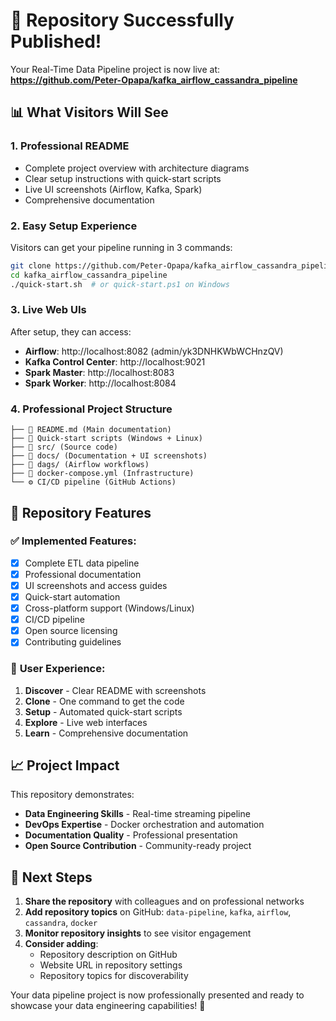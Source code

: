 # 🎉 Repository Successfully Published!

Your Real-Time Data Pipeline project is now live at:
**https://github.com/Peter-Opapa/kafka_airflow_cassandra_pipeline**

## 📊 What Visitors Will See

### 1. **Professional README**
- Complete project overview with architecture diagrams
- Clear setup instructions with quick-start scripts
- Live UI screenshots (Airflow, Kafka, Spark)
- Comprehensive documentation

### 2. **Easy Setup Experience**
Visitors can get your pipeline running in 3 commands:
```bash
git clone https://github.com/Peter-Opapa/kafka_airflow_cassandra_pipeline.git
cd kafka_airflow_cassandra_pipeline
./quick-start.sh  # or quick-start.ps1 on Windows
```

### 3. **Live Web UIs**
After setup, they can access:
- **Airflow**: http://localhost:8082 (admin/yk3DNHKWbWCHnzQV)
- **Kafka Control Center**: http://localhost:9021  
- **Spark Master**: http://localhost:8083
- **Spark Worker**: http://localhost:8084

### 4. **Professional Project Structure**
```
├── 📄 README.md (Main documentation)
├── 🚀 Quick-start scripts (Windows + Linux)
├── 📂 src/ (Source code)
├── 📂 docs/ (Documentation + UI screenshots)
├── 📂 dags/ (Airflow workflows) 
├── 🐳 docker-compose.yml (Infrastructure)
└── ⚙️ CI/CD pipeline (GitHub Actions)
```

## 🎯 Repository Features

### ✅ **Implemented Features:**
- [x] Complete ETL data pipeline
- [x] Professional documentation
- [x] UI screenshots and access guides
- [x] Quick-start automation
- [x] Cross-platform support (Windows/Linux)
- [x] CI/CD pipeline
- [x] Open source licensing
- [x] Contributing guidelines

### 🚀 **User Experience:**
1. **Discover** - Clear README with screenshots
2. **Clone** - One command to get the code
3. **Setup** - Automated quick-start scripts
4. **Explore** - Live web interfaces
5. **Learn** - Comprehensive documentation

## 📈 **Project Impact**

This repository demonstrates:
- **Data Engineering Skills** - Real-time streaming pipeline
- **DevOps Expertise** - Docker orchestration and automation
- **Documentation Quality** - Professional presentation
- **Open Source Contribution** - Community-ready project

## 🔗 **Next Steps**

1. **Share the repository** with colleagues and on professional networks
2. **Add repository topics** on GitHub: `data-pipeline`, `kafka`, `airflow`, `cassandra`, `docker`
3. **Monitor repository insights** to see visitor engagement
4. **Consider adding**:
   - Repository description on GitHub
   - Website URL in repository settings
   - Repository topics for discoverability

Your data pipeline project is now professionally presented and ready to showcase your data engineering capabilities! 🚀
